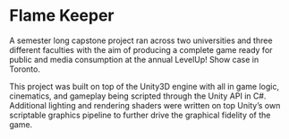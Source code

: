 # Flame Keeper

A semester long capstone project ran across two universities and three different faculties with the aim of producing a complete game ready for public and media consumption at the annual LevelUp! Show case in Toronto.

This project was built on top of the Unity3D engine with all in game logic, cinematics, and gameplay being scripted through the Unity API in C#. Additional lighting and rendering shaders were written on top Unity’s own scriptable graphics pipeline to further drive the graphical fidelity of the game.
